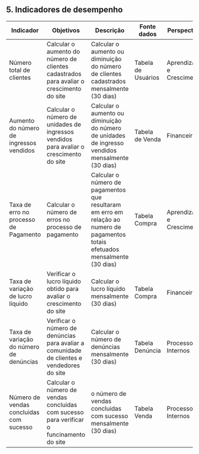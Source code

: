 ## 5. Indicadores de desempenho


| **Indicador** | **Objetivos** | **Descrição** | **Fonte dados** | **Perspectiva** |
| ---           | ---           | ---           | ---             | ---             |
| Número total de clientes | Calcular o aumento do número de clientes cadastrados para avaliar o crescimento do site | Calcular o aumento ou diminuição do número de clientes cadastrados mensalmente (30 dias)| Tabela de Usuários  | Aprendizado e Crescimento |
| Aumento do número de ingressos vendidos | Calcular o número de unidades de ingressos vendidos para avaliar o crescimento do site | Calcular o aumento ou diminuição  do número de unidades de ingresso vendidos mensalmente (30 dias) | Tabela de Venda  |  Financeira |
| Taxa de erro no processo de Pagamento | Calcular o número de erros no processo de pagamento | Calcular o número de pagamentos que resultaram em erro em relação ao numero de pagamentos totais efetuados mensalmente (30 dias) | Tabela Compra  | Aprendizado e Crescimento|
| Taxa de variação de lucro líquido | Verificar o lucro líquido obtido  para avaliar o crescimento do site | Calcular o lucro líquido mensalmente (30 dias) | Tabela Compra  | Financeira |
| Taxa de variação do número de denúncias | Verificar o número de denúncias para avaliar a comunidade de clientes e vendedores do site| Calcular o número de denúncias mensalmente (30 dias)| Tabela Denúncia | Processos Internos |
| Número de vendas concluidas com sucesso | Calcular o número de vendas concluidas com sucesso para verificar o funcinamento do site | o número de vendas concluidas com sucesso mensalmente (30 dias) | Tabela Venda  | Processos Internos |



